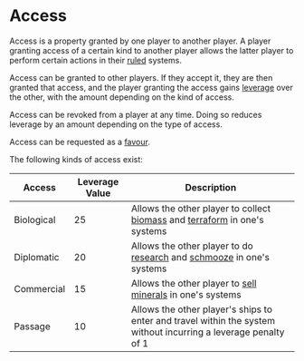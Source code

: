 # Access

Access is a property granted by one player to another player. A player granting access of a certain kind to another player allows the latter player to perform certain actions in their [ruled](rule.md) systems.

Access can be granted to other players. If they accept it, they are then granted that access, and the player granting the access gains [leverage](leverage.md) over the other, with the amount depending on the kind of access.

Access can be revoked from a player at any time. Doing so reduces leverage by an amount depending on the type of access.

Access can be requested as a [favour](favour.md).

The following kinds of access exist:

| Access     | Leverage Value | Description                                                                                                              |
|------------|----------------|--------------------------------------------------------------------------------------------------------------------------|
| Biological | 25             | Allows the other player to collect [biomass](biomass.md) and [terraform](terraforming.md) in one's systems               |
| Diplomatic | 20             | Allows the other player to do [research](../actions/research.md) and [schmooze](../actions/schmooze.md) in one's systems |
| Commercial | 15             | Allows the other player to [sell minerals](../actions/sell_minerals.md) in one's systems                                 |
| Passage    | 10             | Allows the other player's ships to enter and travel within the system without incurring a leverage penalty of 1          |
